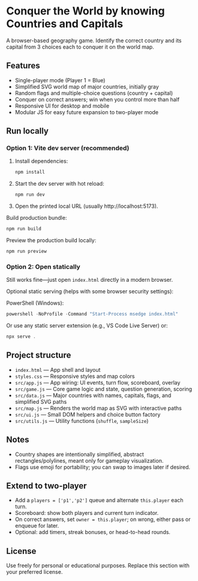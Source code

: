 # Conquer the World by knowing Countries and Capitals

A browser-based geography game. Identify the correct country and its capital from 3 choices each to conquer it on the world map.

## Features
- Single-player mode (Player 1 = Blue)
- Simplified SVG world map of major countries, initially gray
- Random flags and multiple-choice questions (country + capital)
- Conquer on correct answers; win when you control more than half
- Responsive UI for desktop and mobile
- Modular JS for easy future expansion to two-player mode

## Run locally

### Option 1: Vite dev server (recommended)
1. Install dependencies:
	```powershell
	npm install
	```
2. Start the dev server with hot reload:
	```powershell
	npm run dev
	```
3. Open the printed local URL (usually http://localhost:5173).

Build production bundle:
```powershell
npm run build
```

Preview the production build locally:
```powershell
npm run preview
```

### Option 2: Open statically
Still works fine—just open `index.html` directly in a modern browser.

Optional static serving (helps with some browser security settings):

PowerShell (Windows):
```powershell
powershell -NoProfile -Command "Start-Process msedge index.html"
```
Or use any static server extension (e.g., VS Code Live Server) or:
```powershell
npx serve .
```

## Project structure
- `index.html` — App shell and layout
- `styles.css` — Responsive styles and map colors
- `src/app.js` — App wiring: UI events, turn flow, scoreboard, overlay
- `src/game.js` — Core game logic and state, question generation, scoring
- `src/data.js` — Major countries with names, capitals, flags, and simplified SVG paths
- `src/map.js` — Renders the world map as SVG with interactive paths
- `src/ui.js` — Small DOM helpers and choice button factory
- `src/utils.js` — Utility functions (`shuffle`, `sampleSize`)

## Notes
- Country shapes are intentionally simplified, abstract rectangles/polylines, meant only for gameplay visualization.
- Flags use emoji for portability; you can swap to images later if desired.

## Extend to two-player
- Add a `players = ['p1','p2']` queue and alternate `this.player` each turn.
- Scoreboard: show both players and current turn indicator.
- On correct answers, set `owner = this.player`; on wrong, either pass or enqueue for later.
- Optional: add timers, streak bonuses, or head-to-head rounds.

## License
Use freely for personal or educational purposes. Replace this section with your preferred license.